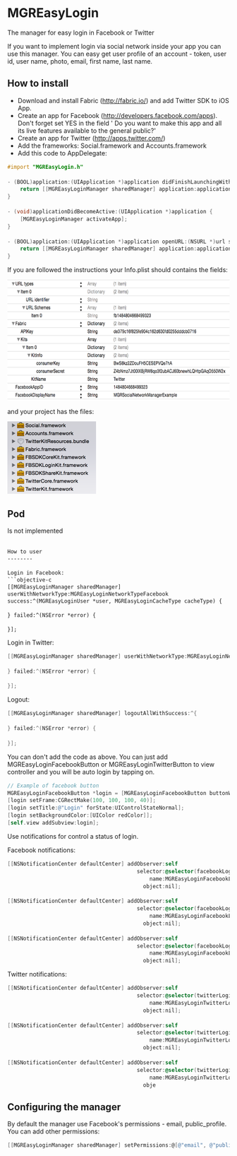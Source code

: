 # MGREasyLogin
The manager for easy login in Facebook or Twitter

If you want to implement login via social network inside your app you can use this manager. You can easy get user profile of an account - token, user id, user name, photo, email, first name, last name.

How to install
--------

- Download and install Fabric (http://fabric.io/) and add Twitter SDK to iOS App.
- Create an app for Facebook (http://developers.facebook.com/apps). Don't forget set YES in the field '
Do you want to make this app and all its live features available to the general public?'
- Create an app for Twitter (http://apps.twitter.com/)
- Add the frameworks: Social.framework and Accounts.framework
- Add this code to AppDelegate:

```objective-c
#import "MGREasyLogin.h"

- (BOOL)application:(UIApplication *)application didFinishLaunchingWithOptions:(NSDictionary *)launchOptions {
    return [[MGREasyLoginManager sharedManager] application:application didFinishLaunchingWithOptions:launchOptions];
}

- (void)applicationDidBecomeActive:(UIApplication *)application {
    [MGREasyLoginManager activateApp];
}

- (BOOL)application:(UIApplication *)application openURL:(NSURL *)url sourceApplication:(NSString *)sourceApplication annotation:(id)annotation {
    return [[MGREasyLoginManager sharedManager] application:application openURL:url sourceApplication:sourceApplication annotation:annotation];
}
```

If you are followed the instructions your Info.plist should contains the fields: 

<img src="InfoPlistImage.png" width="682" height="273" />

and your project has the files:

<img src="FrameworksImage.png" width="201" height="164" />

Pod
--------

Is not implemented

```

How to user
--------

Login in Facebook:
```objective-c
[[MGREasyLoginManager sharedManager] userWithNetworkType:MGREasyLoginNetworkTypeFacebook success:^(MGREasyLoginUser *user, MGREasyLoginCacheType cacheType) {

} failed:^(NSError *error) {

}];
```

Login in Twitter:
```objective-c
[[MGREasyLoginManager sharedManager] userWithNetworkType:MGREasyLoginNetworkTypeTwitter success:^(MGREasyLoginUser *user, MGREasyLoginCacheType cacheType) {

} failed:^(NSError *error) {

}];
```

Logout:
```objective-c
[[MGREasyLoginManager sharedManager] logoutAllWithSuccess:^{

} failed:^(NSError *error) {

}];
```

You can don't add the code as above. You can just add MGREasyLoginFacebookButton or MGREasyLoginTwitterButton to view controller and you will be auto login by tapping on.

```objective-c
// Example of facebook button
MGREasyLoginFacebookButton *login = [MGREasyLoginFacebookButton buttonWithType:UIButtonTypeCustom];
[login setFrame:CGRectMake(100, 100, 100, 40)];
[login setTitle:@"Login" forState:UIControlStateNormal];
[login setBackgroundColor:[UIColor redColor]];
[self.view addSubview:login];
```

Use notifications for control a status of login.

Facebook notifications:
```objective-c
[[NSNotificationCenter defaultCenter] addObserver:self
                                         selector:@selector(facebookLoginStart:)
                                             name:MGREasyLoginFacebookLoginStartNotification
                                           object:nil];

[[NSNotificationCenter defaultCenter] addObserver:self
                                         selector:@selector(facebookLoginSuccess:)
                                             name:MGREasyLoginFacebookLoginSuccessNotification
                                           object:nil];

[[NSNotificationCenter defaultCenter] addObserver:self
                                         selector:@selector(facebookLoginError:)
                                             name:MGREasyLoginFacebookLoginErrorNotification
                                           object:nil];
```

Twitter notifications:
```objective-c
[[NSNotificationCenter defaultCenter] addObserver:self
                                         selector:@selector(twitterLoginStart:)
                                             name:MGREasyLoginTwitterLoginStartNotification
                                           object:nil];

[[NSNotificationCenter defaultCenter] addObserver:self
                                         selector:@selector(twitterLoginSuccess:)
                                             name:MGREasyLoginTwitterLoginSuccessNotification
                                           object:nil];

[[NSNotificationCenter defaultCenter] addObserver:self
                                         selector:@selector(twitterLoginError:)
                                             name:MGREasyLoginTwitterLoginErrorNotification
                                           obje
```

Configuring the manager
--------

By default the manager use Facebook's permissions - email, public_profile. You can add other permissions:

```objective-c
[[MGREasyLoginManager sharedManager] setPermissions:@[@"email", @"public_profile", @"user_friends", @"user_likes"] forNetworkWithType:MGREasyLoginNetworkTypeFacebook];
```
